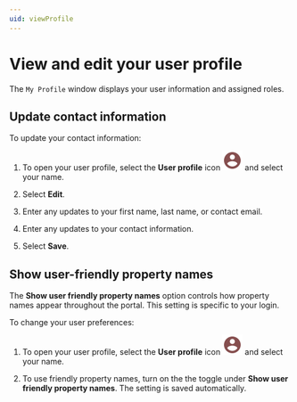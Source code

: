 ```yaml
---
uid: viewProfile
---
```


# View and edit your user profile

The `My Profile` window displays your user information and assigned roles.

## Update contact information

To update your contact information:

1. To open your user profile, select the **User profile** icon ![User Profile icon](../../_icons/custom/account-circle.svg) and select your name.

1. Select **Edit**.

1. Enter any updates to your first name, last name, or contact email.

1. Enter any updates to your contact information.

1. Select **Save**.

## Show user-friendly property names

The **Show user friendly property names** option controls how property names appear throughout the portal. This setting is specific to your login.

To change your user preferences:

1. To open your user profile, select the **User profile** icon ![User Profile icon](../../_icons/custom/account-circle.svg) and select your name.

1. To use friendly property names, turn on the the toggle under **Show user friendly property names**. The setting is saved automatically.
